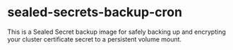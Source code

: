 # sealed-secrets-backup-cron
This is a Sealed Secret backup image for safely backing up and encrypting your cluster certificate secret to a persistent volume mount.
